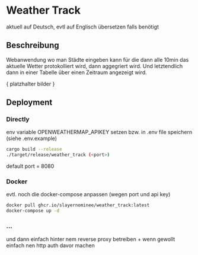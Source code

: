 # Weather Track

aktuell auf Deutsch, evtl auf Englisch übersetzen falls benötigt

## Beschreibung

Webanwendung wo man Städte eingeben kann für die dann alle 10min das aktuelle Wetter protokolliert wird, dann aggegriert wird. Und letztendlich
dann in einer Tabelle über einen Zeitraum angezeigt wird.

{ platzhalter bilder }

## Deployment

### Directly

env variable OPENWEATHERMAP_APIKEY setzen bzw. in .env file speichern (siehe .env.example)

```sh
cargo build --release
./target/release/weather_track (<port>)
```

default port = 8080

### Docker

evtl. noch die docker-compose anpassen (wegen port und api key)

```sh
docker pull ghcr.io/slayernominee/weather_track:latest
docker-compose up -d
```

### ...

und dann einfach hinter nem reverse proxy betreiben + wenn gewollt einfach nen http auth davor machen
